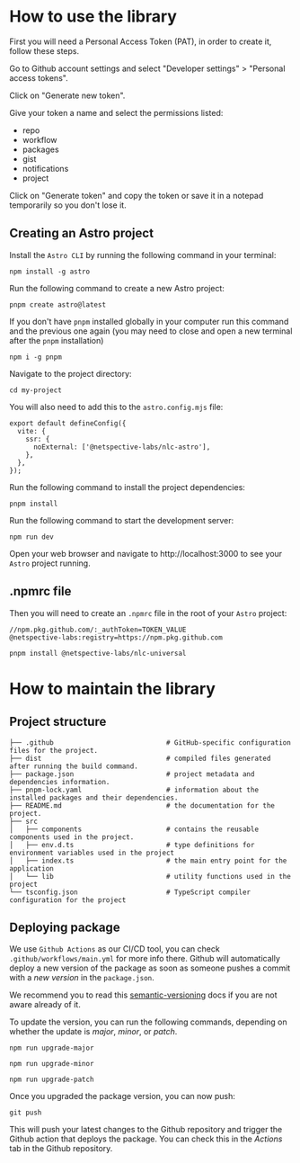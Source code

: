 # How to use the library

First you will need a Personal Access Token (PAT), in order to create it, follow these steps.

Go to Github account settings and select "Developer settings" > "Personal access tokens".

Click on "Generate new token".

Give your token a name and select the permissions listed:

- repo
- workflow
- packages
- gist
- notifications
- project

Click on "Generate token" and copy the token or save it in a notepad temporarily so you don't lose it.

## Creating an Astro project

Install the `Astro CLI` by running the following command in your terminal:

```
npm install -g astro
```

Run the following command to create a new Astro project:

```
pnpm create astro@latest
```

If you don't have `pnpm` installed globally in your computer run this command and the previous one again (you may need to close and open a new terminal after the `pnpm` installation)

```
npm i -g pnpm
```

Navigate to the project directory:

```
cd my-project
```

You will also need to add this to the `astro.config.mjs` file:

```
export default defineConfig({
  vite: {
    ssr: {
      noExternal: ['@netspective-labs/nlc-astro'],
    },
  },
});
```

Run the following command to install the project dependencies:

```
pnpm install
```

Run the following command to start the development server:

```
npm run dev
```

Open your web browser and navigate to http://localhost:3000 to see your `Astro` project running.

## .npmrc file

Then you will need to create an `.npmrc` file in the root of your `Astro` project:

```
//npm.pkg.github.com/:_authToken=TOKEN_VALUE
@netspective-labs:registry=https://npm.pkg.github.com
```

```
pnpm install @netspective-labs/nlc-universal
```

# How to maintain the library

## Project structure

```
├── .github                            # GitHub-specific configuration files for the project.
├── dist                               # compiled files generated after running the build command.
├── package.json                       # project metadata and dependencies information.
├── pnpm-lock.yaml                     # information about the installed packages and their dependencies.
├── README.md                          # the documentation for the project.
├── src
│   ├── components                     # contains the reusable components used in the project.
│   ├── env.d.ts                       # type definitions for environment variables used in the project
│   ├── index.ts                       # the main entry point for the application
│   └── lib                            # utility functions used in the project
└── tsconfig.json                      # TypeScript compiler configuration for the project
```

## Deploying package

We use `Github Actions` as our CI/CD tool, you can check `.github/workflows/main.yml` for more info there. Github will automatically deploy a new version of the package as soon as someone pushes a commit with a _new version_ in the `package.json`.

We recommend you to read this [semantic-versioning](https://docs.npmjs.com/about-semantic-versioning)
docs if you are not aware already of it.

To update the version, you can run the following commands, depending on whether the update is _major_, _minor_, or _patch_.

```
npm run upgrade-major
```

```
npm run upgrade-minor
```

```
npm run upgrade-patch
```

Once you upgraded the package version, you can now push:

```
git push
```

This will push your latest changes to the Github repository and trigger the Github action that deploys the package.
You can check this in the _Actions_ tab in the Github repository.
